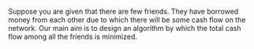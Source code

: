 Suppose you are given that there are few friends. They have borrowed money from each other due to which there will be some cash flow on the network. 
Our main aim is to design an algorithm by which the total cash flow among all the friends is minimized.

